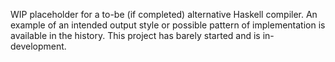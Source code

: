 WIP placeholder for a to-be (if completed) alternative Haskell compiler.  An
example of an intended output style or possible pattern of implementation is
available in the history.  This project has barely started and is
in-development.
